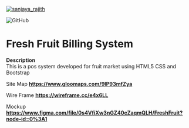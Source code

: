 <p align="left"> <a href="https://twitter.com/sanjaya_rajith" target="blank"><img src="https://img.shields.io/twitter/follow/sanjaya_rajith?logo=twitter&style=for-the-badge" alt="sanjaya_rajith" /></a> </p>

![GitHub](https://img.shields.io/badge/Developer-RajithSanjaya-blueviolet)

# Fresh Fruit Billing System

**Description**  
This is a pos system developed for fruit market using HTML5 CSS and Bootstrap

Site Map   **https://www.gloomaps.com/9lP93mfZya**

Wire Frame **https://wireframe.cc/e4x6LL**

Mockup     **https://www.figma.com/file/0s4VfiXw3nGZ40cZaqmQLH/FreshFruit?node-id=0%3A1**
